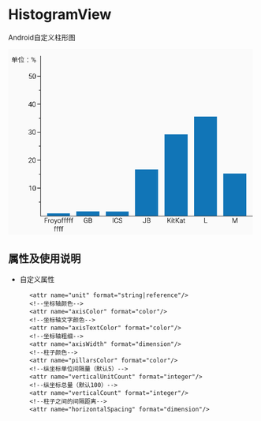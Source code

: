 # HistogramView
Android自定义柱形图

![image](https://github.com/JeremyLeeL/HistogramView/blob/master/histogramView.png)

## 属性及使用说明

* 自定义属性
> <!--纵坐标单位-->
          <attr name="unit" format="string|reference"/>
          <!--坐标轴颜色-->
          <attr name="axisColor" format="color"/>
          <!--坐标轴文字颜色-->
          <attr name="axisTextColor" format="color"/>
          <!--坐标轴粗细-->
          <attr name="axisWidth" format="dimension"/>
          <!--柱子颜色-->
          <attr name="pillarsColor" format="color"/>
          <!--纵坐标单位间隔量（默认5）-->
          <attr name="verticalUnitCount" format="integer"/>
          <!--纵坐标总量（默认100）-->
          <attr name="verticalCount" format="integer"/>
          <!--柱子之间的间隔距离-->
          <attr name="horizontalSpacing" format="dimension"/>
